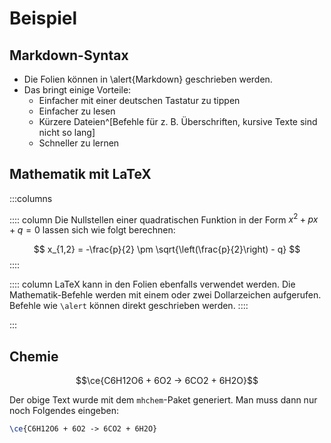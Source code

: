 # Beispiel

## Markdown-Syntax

- Die Folien können in \alert{Markdown} geschrieben werden.
- Das bringt einige Vorteile:
  - Einfacher mit einer deutschen Tastatur zu tippen
  - Einfacher zu lesen
  - Kürzere Dateien^[Befehle für z. B. Überschriften, kursive Texte sind nicht so lang]
  - Schneller zu lernen

## Mathematik mit LaTeX

:::columns

:::: column
Die Nullstellen einer quadratischen Funktion in der Form $x^2 + px + q = 0$ lassen sich wie folgt berechnen:

$$
x_{1,2} = -\frac{p}{2} \pm \sqrt{\left(\frac{p}{2}\right) - q}
$$
::::

:::: column
LaTeX kann in den Folien ebenfalls verwendet werden. Die Mathematik-Befehle werden mit einem oder zwei Dollarzeichen aufgerufen. Befehle wie `\alert` können direkt geschrieben werden.
::::

:::

## Chemie

$$\ce{C6H12O6 + 6O2 -> 6CO2 + 6H2O}$$

Der obige Text wurde mit dem `mhchem`-Paket generiert. Man muss dann nur noch Folgendes eingeben:

```latex
\ce{C6H12O6 + 6O2 -> 6CO2 + 6H2O}
```
